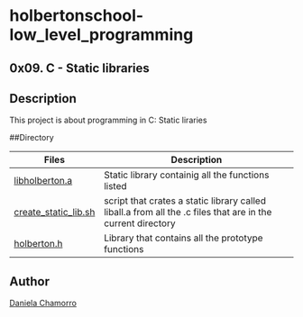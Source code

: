 # holbertonschool-low_level_programming

## 0x09. C - Static libraries

## Description
This project is about programming in C: Static liraries

##Directory

| Files | Description |
| ----- | ----------- |
| [libholberton.a](https://github.com/dalexach/holbertonschool-low_level_programming/blob/master/0x09-static_libraries/libholberton.a) | Static library containig all the functions listed |
| [create_static_lib.sh]() | script that crates a static library called liball.a from all the .c files that are in the current directory |
| [holberton.h](https://github.com/dalexach/holbertonschool-low_level_programming/blob/master/0x09-static_libraries/holberton.h) | Library that contains all the prototype functions |

## Author

[Daniela Chamorro](https://www.linkedin.com/in/daniela-alexandra-chamorro-guerrero-666805a1/)